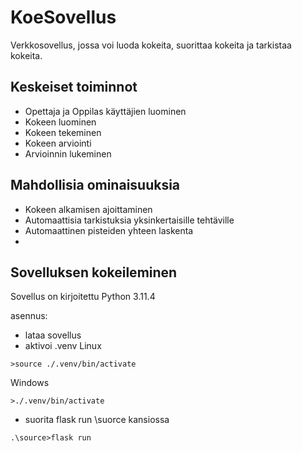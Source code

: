 # KoeSovellus
Verkkosovellus, jossa voi luoda kokeita, suorittaa kokeita ja tarkistaa kokeita.

## Keskeiset toiminnot
- Opettaja ja Oppilas käyttäjien luominen
- Kokeen luominen
- Kokeen tekeminen
- Kokeen arviointi
- Arvioinnin lukeminen

## Mahdollisia ominaisuuksia
- Kokeen alkamisen ajoittaminen
- Automaattisia tarkistuksia yksinkertaisille tehtäville
- Automaattinen pisteiden yhteen laskenta
- 

## Sovelluksen kokeileminen
Sovellus on kirjoitettu Python 3.11.4

asennus:
- lataa sovellus
- aktivoi .venv
Linux
```
>source ./.venv/bin/activate
```
Windows
```
>./.venv/bin/activate
```
- suorita flask run \suorce kansiossa
```
.\source>flask run
```